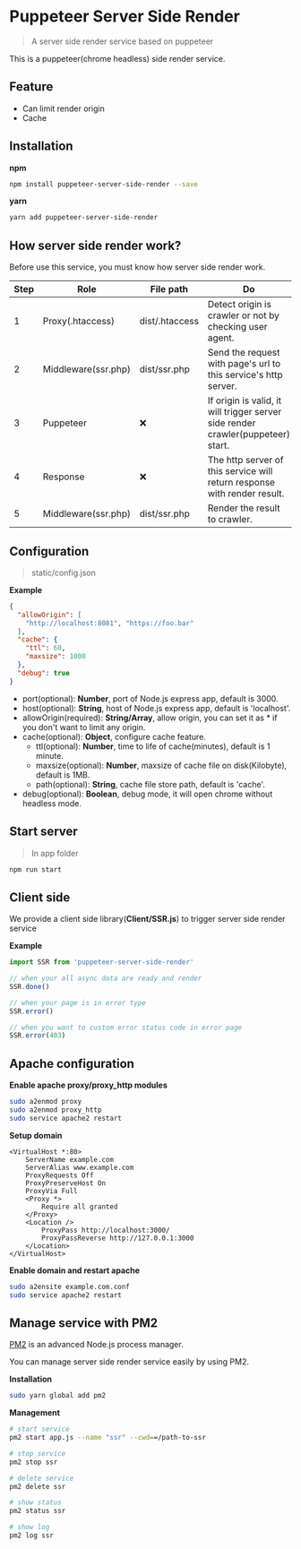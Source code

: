 # Puppeteer Server Side Render

> A server side render service based on puppeteer

This is a puppeteer(chrome headless) side render service.

## Feature

* Can limit render origin
* Cache

## Installation

**npm**

```bash
npm install puppeteer-server-side-render --save
```

**yarn**

```bash
yarn add puppeteer-server-side-render
```

## How server side render work?

Before use this service, you must know how server side render work.

Step | Role | File path| Do
-----|-----|-----|-----
1 | Proxy(.htaccess) | dist/.htaccess | Detect origin is crawler or not by checking user agent. 
2 | Middleware(ssr.php) | dist/ssr.php | Send the request with page's url to this service's http server.
3 | Puppeteer | :x: | If origin is valid, it will trigger server side render crawler(puppeteer) start.
4 | Response | :x: | The http server of this service will return response with render result.
5 | Middleware(ssr.php) | dist/ssr.php | Render the result to crawler.

## Configuration

> static/config.json

**Example**

```json
{
  "allowOrigin": [
    "http://localhost:8081", "https://foo.bar"
  ],
  "cache": {
    "ttl": 60,
    "maxsize": 1000
  },
  "debug": true
}
```

* port(optional): **Number**, port of Node.js express app, default is 3000.
* host(optional): **String**, host of Node.js express app, default is 'localhost'.
* allowOrigin(required): **String/Array**, allow origin, you can set it as * if you don't want to limit any origin.
* cache(optional): **Object**, configure cache feature.
  * ttl(optional): **Number**, time to life of cache(minutes), default is 1 minute.
  * maxsize(optional): **Number**, maxsize of cache file on disk(Kilobyte), default is 1MB.
  * path(optional): **String**, cache file store path, default is 'cache'.
* debug(optional): **Boolean**, debug mode, it will open chrome without headless mode. 

## Start server

> In app folder

```bash
npm run start
```

## Client side

We provide a client side library(**Client/SSR.js**) to trigger server side render service

**Example**

```javascript
import SSR from 'puppeteer-server-side-render'

// when your all async data are ready and render
SSR.done()

// when your page is in error type
SSR.error()

// when you want to custom error status code in error page
SSR.error(403)
```

## Apache configuration

**Enable apache proxy/proxy_http modules**

```bash
sudo a2enmod proxy
sudo a2enmod proxy_http
sudo service apache2 restart
```

**Setup domain**

```apacheconfig
<VirtualHost *:80>
    ServerName example.com
    ServerAlias www.example.com
    ProxyRequests Off
    ProxyPreserveHost On
    ProxyVia Full
    <Proxy *>
        Require all granted
    </Proxy>
    <Location />
        ProxyPass http://localhost:3000/
        ProxyPassReverse http://127.0.0.1:3000
    </Location>
</VirtualHost>
```

**Enable domain and restart apache**
```bash
sudo a2ensite example.com.conf
sudo service apache2 restart
```

## Manage service with PM2

[PM2](http://pm2.keymetrics.io) is an advanced Node.js process manager.

You can manage server side render service easily by using PM2.

**Installation**

```bash
sudo yarn global add pm2
```

**Management**

```bash
# start service
pm2 start app.js --name "ssr" --cwd==/path-to-ssr

# stop service
pm2 stop ssr

# delete service
pm2 delete ssr

# show status
pm2 status ssr

# show log
pm2 log ssr
```